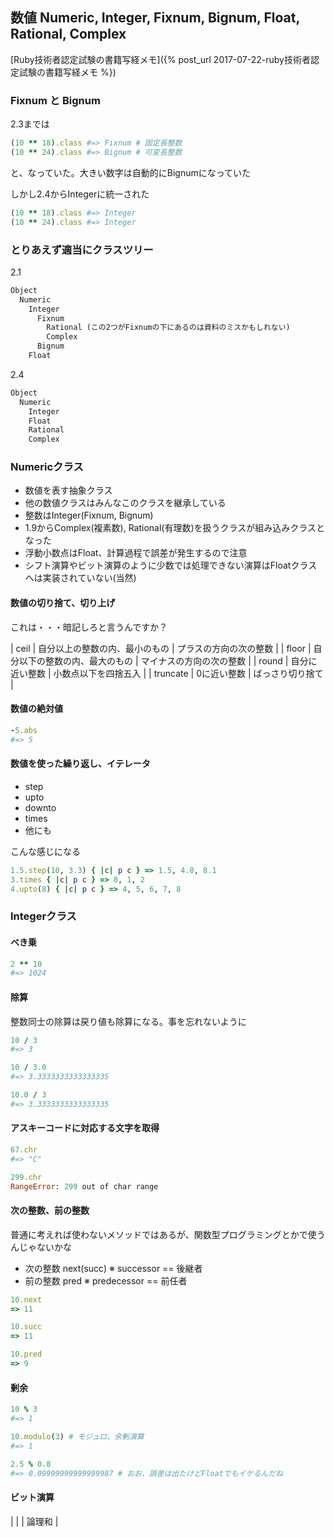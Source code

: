 ## 数値 Numeric, Integer, Fixnum, Bignum, Float, Rational, Complex

[Ruby技術者認定試験の書籍写経メモ]({% post_url 2017-07-22-ruby技術者認定試験の書籍写経メモ %})

### Fixnum と Bignum

2.3までは

```ruby
(10 ** 18).class #=> Fixnum # 固定長整数
(10 ** 24).class #=> Bignum # 可変長整数
```

と、なっていた。大きい数字は自動的にBignumになっていた

しかし2.4からIntegerに統一された

```ruby
(10 ** 18).class #=> Integer
(10 ** 24).class #=> Integer
```

### とりあえず適当にクラスツリー

2.1

```txt
Object
  Numeric
    Integer
      Fixnum
        Rational (この2つがFixnumの下にあるのは資料のミスかもしれない)
        Complex
      Bignum
    Float
```

2.4

```txt
Object
  Numeric
    Integer
    Float
    Rational
    Complex
```

### Numericクラス

- 数値を表す抽象クラス
- 他の数値クラスはみんなこのクラスを継承している
- 整数はInteger(Fixnum, Bignum)
- 1.9からComplex(複素数), Rational(有理数)を扱うクラスが組み込みクラスとなった
- 浮動小数点はFloat、計算過程で誤差が発生するので注意
- シフト演算やビット演算のように少数では処理できない演算はFloatクラスへは実装されていない(当然)

#### 数値の切り捨て、切り上げ

これは・・・暗記しろと言うんですか？

| ceil     | 自分以上の整数の内、最小のもの | プラスの方向の次の整数   |
| floor    | 自分以下の整数の内、最大のもの | マイナスの方向の次の整数 |
| round    | 自分に近い整数                 | 小数点以下を四捨五入     |
| truncate | 0に近い整数                    | ばっさり切り捨て         |

#### 数値の絶対値

```ruby
-5.abs
#=> 5
```

#### 数値を使った繰り返し、イテレータ

- step
- upto
- downto
- times
- 他にも

こんな感じになる

```ruby
1.5.step(10, 3.3) { |c| p c } => 1.5, 4.8, 8.1
3.times { |c| p c } => 0, 1, 2
4.upto(8) { |c| p c } => 4, 5, 6, 7, 8
```

### Integerクラス

#### べき乗

```ruby
2 ** 10
#=> 1024
```

#### 除算

整数同士の除算は戻り値も除算になる。事を忘れないように

```ruby
10 / 3
#=> 3

10 / 3.0
#=> 3.3333333333333335

10.0 / 3
#=> 3.3333333333333335
```

#### アスキーコードに対応する文字を取得

```ruby
67.chr
#=> "C"

299.chr
RangeError: 299 out of char range
```

#### 次の整数、前の整数

普通に考えれば使わないメソッドではあるが、関数型プログラミングとかで使うんじゃないかな

- 次の整数 next(succ) ※ successor == 後継者
- 前の整数 pred ※ predecessor == 前任者

```ruby
10.next
=> 11

10.succ
=> 11

10.pred
=> 9
```

#### 剰余

```ruby
10 % 3
#=> 1

10.modulo(3) # モジュロ、余剰演算
#=> 1

2.5 % 0.8
#=> 0.09999999999999987 # おお、誤差は出たけどFloatでもイケるんだね
```

#### ビット演算

| \| | 論理和 |
